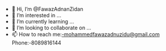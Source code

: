 - 👋 Hi, I’m @FawazAdnanZidan
- 👀 I’m interested in ...
- 🌱 I’m currently learning ...
- 💞️ I’m looking to collaborate on ...
- 📫 How to reach me:-mohammedfawazadnuzidu@gmail.com
                       Phone:-8089816144

<!---
FawazAdnanZidan/FawazAdnanZidan is a ✨ special ✨ repository because its `README.md` (this file) appears on your GitHub profile.
You can click the Preview link to take a look at your changes.
--->
